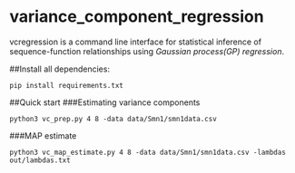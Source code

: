 # variance_component_regression
vcregression is a command line interface for statistical inference of sequence-function relationships using *Gaussian process(GP) regression*.

##Install all dependencies:
```
pip install requirements.txt

```


##Quick start
###Estimating variance components
```
python3 vc_prep.py 4 8 -data data/Smn1/smn1data.csv

```
###MAP estimate
```
python3 vc_map_estimate.py 4 8 -data data/Smn1/smn1data.csv -lambdas out/lambdas.txt

```
